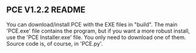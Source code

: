 ## PCE V1.2.2 README
You can download/install PCE with the EXE files in "build".
The main 'PCE.exe' file contains the program, but if you want a more robust install,
use the 'PCE Installer.exe' file. You only need to download one of them.
Source code is, of course, in 'PCE.py'.